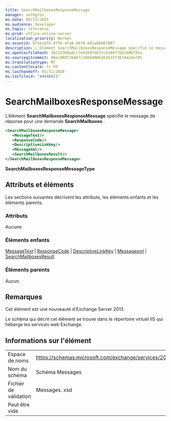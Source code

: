 ```yaml
---
title: SearchMailboxesResponseMessage
manager: sethgros
ms.date: 09/17/2015
ms.audience: Developer
ms.topic: reference
ms.prod: office-online-server
localization_priority: Normal
ms.assetid: 6f1bcbfb-d7f6-4fa0-b6f8-681a0b067007
description: L’élément SearchMailboxesResponseMessage spécifie le message de réponse pour une demande SearchMailboxes.
ms.openlocfilehash: 342223b9a8cc7e91b97d637cb104f7bb160b7d5a
ms.sourcegitcommit: 88ec988f2bb67c1866d06b361615f3674a24e795
ms.translationtype: MT
ms.contentlocale: fr-FR
ms.lasthandoff: 05/31/2020
ms.locfileid: "44448421"
---
```

# <a name="searchmailboxesresponsemessage"></a>SearchMailboxesResponseMessage

L’élément **SearchMailboxesResponseMessage** spécifie le message de réponse pour une demande **SearchMailboxes** . 
  
```XML
<SearchMailboxesResponseMessage>
   <MessageText/>
   <ResponseCode/>
   <DescriptiveLinkKey/>
   <MessageXml/>
   <SearchMailboxesResult/>
</SearchMailboxesResponseMessage>
```

 **SearchMailboxesResponseMessageType**
## <a name="attributes-and-elements"></a>Attributs et éléments

Les sections suivantes décrivent les attributs, les éléments enfants et les éléments parents.
  
### <a name="attributes"></a>Attributs

Aucune.
  
### <a name="child-elements"></a>Éléments enfants

[MessageText](messagetext.md)  |  [ResponseCode](responsecode.md)  |  [DescriptiveLinkKey](descriptivelinkkey.md)  |  [Messagexml](messagexml.md)  |  [SearchMailboxesResult](searchmailboxesresult.md)
  
### <a name="parent-elements"></a>Éléments parents

Aucun.
  
## <a name="remarks"></a>Remarques

Cet élément est une nouveauté d'Exchange Server 2013.
  
Le schéma qui décrit cet élément se trouve dans le répertoire virtuel IIS qui héberge les services web Exchange.
  
## <a name="element-information"></a>Informations sur l'élément

|||
|:-----|:-----|
|Espace de noms  <br/> |https://schemas.microsoft.com/exchange/services/2006/messages  <br/> |
|Nom du schéma  <br/> |Schéma Messages  <br/> |
|Fichier de validation  <br/> |Messages. xsd  <br/> |
|Peut être vide  <br/> ||
   

